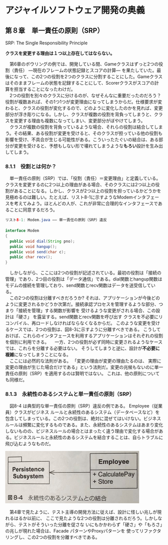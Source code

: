 # **アジャイルソフトウェア開発の奥義**

## **第８章　単一責任の原則（SRP）**
SRP: The Single Responsibility Principle

**クラスを変更する理由は１つ以上存在してはならない。**  
  
　第6章のボウリングの例では、開発している間、Gameクラスはずっと2つの役割（責任） ―現在のフレームの状態記録とスコアの計算― を果たしていた。最後になって、この2つの役割を2つのクラスに分割することにした。Gameクラスはそのままフレームの状態を記録することにして、Scorerクラスがスコアの計算を担当することになったわけだ。  
　2つの役割を別々のクラスに分けるのが、なぜそんなに重要だったのだろう？役割が複数あれば、その1つ1つが変更理由になってしまうからだ。仕様要求が変わると、クラスの役割が変化するので、どのように変化したのかを見れば、変更部分が浮き彫りになる。しかし、クラスが複数の役割を背負ってしまうと、クラスを変更する理由も複数になってしまい、変更部分がぼやけてしまう。  
　クラスが複数の役割を背負っているような場合、それらの役割は結合してしまう。その結果、ある役割が変更を受けると、そのクラスが担っている他の役割も影響を受け、不具合が生じる可能性がある。こういったたぐいの結合は、ある部分が変更を受けると、予想もしない形で壊れてしまうような**もろい**設計を生み出してしまう。

### **8.1.1　役割とは何か？**
　単一責任の原則（SRP）では、「役割（責任）＝変更理由」と定義している。クラスを変更するのに2つ以上の理由がある場合、そのクラスには2つ以上の役割があることになる。しかし、クラスが2つ以上の役割を担っているかどうかを見極めるのは難しい。たとえば、リスト8-1に示すようなModemインタフェースを考えてみよう。ほとんどの人が、これが非常に合理的なインタフェースであることに同意するだろう。

```Java
リスト8-1: Modem.java ―― 単一責任の原則（SRP）違反

interface Modem
{
  public void dial(String pno);
  public void hangup();
  public void send(char c);
  public char recv();
}
```

　しかしながら、ここには2つの役割が記述されている。最初の役割は「接続の管理」であり、2つ目の役割は「データ通信」である。dial関数とhangup関数はモデムの接続を管理しており、send関数とrecv関数はデータを送受信している。  
　この2つの役割は分離すべきだろうか? それは、アプリケーションが今後どのように変更されるかどうか次第だ。接続承認プロセスを管理するような部分、つまり「接続を管理」する関数が影響を 受けるような変更がされる場合、この設計は「硬さ」 を露呈する。send関数とrecv関数を呼び出す クラスを不必要にリコンパイル、再ロードしなければならなくなるからだ。 このような変更を受けるケースでは、2つの役割は、図8-3に示すように分離すべきである。 こうしておけば、これらのインタフェースを利用するアプリケーションはそれぞれの役割を個別に利用できる。
　一方、2つの役割が必ず同時に変更されるようなケースでは、これらを分離する必要はない。 そうしてしまうと逆に、設計が**不必要に複雑**になってしまうことになる。  
　ここには必然的な法則がある。 「変更の理由が変更の理由たるのは、 実際に変更の理由が生じた場合だけである」という法則だ。変更の兆候もないのに単一責任の原則（SRP）を適用するのは賢明ではない。 これは、他の原則についても同様だ。

### **8.1.3　永続性のあるシステムと単一責任の原則（SRP）**

　図8-4 は典型的な単一責任の原則（SRP）違反の例である。 Employee（従業員）クラスがビジネス ルールと永続性のあるシステム（データベースなど）を包含してしまっている。この2つの役割は、絶対に混ぜてはいけない。ビジネスルールは頻繁に変化するものである。また、永続性のあるシステムはあまり変化しないものの、ビジネスルールの場合とはまったく違う理由で変化する場合がある。ビジネスルールと永続性のあるシステムを結合することは、自らトラブルに飛び込むようなものだ。

![](img/5a05dbb2.png)

　第4章で見たように、テスト主導の開発方法に従えば、設計に怪しい兆しが現れるはるか以前に、 ここで見たような2つの役割は分離されるだろう。しかしながら、テストがそういった分離を促さな いにもかかわらず「硬さ」や「もろさ」の兆しが現れた場合は、Facade パターンやProxyパターンを 使ってリファクタリングし、この2つの役割を分離すべきである。
